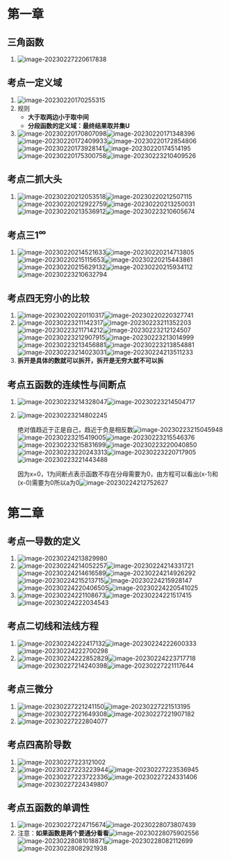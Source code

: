 # 第一章

## 三角函数

1. ![image-20230227220617838](img/image-20230227220617838.png)

## 考点一定义域

1. ![image-20230220170255315](img/image-20230220170255315.png)
2. 规则
   - **大于取两边小于取中间**
   - **分段函数的定义域：最终结果取并集U**
3. ![image-20230220170807098](img/image-20230220170807098.png)![image-20230220171348396](img/image-20230220171348396.png)![image-20230220172409933](img/image-20230220172409933.png)![image-20230220172854806](img/image-20230220172854806.png)![image-20230220173928141](img/image-20230220173928141.png)![image-20230220174514195](img/image-20230220174514195.png)![image-20230220175300758](img/image-20230220175300758.png)![image-20230223210409526](img/image-20230223210409526.png)

## 考点二抓大头

1. ![image-20230220212053518](img/image-20230220212053518.png)![image-20230220212507115](img/image-20230220212507115.png)![image-20230220212922759](img/image-20230220212922759.png)![image-20230220213250031](img/image-20230220213250031.png)![image-20230220213536912](img/image-20230220213536912.png)![image-20230223210605674](img/image-20230223210605674.png)

## 考点三1$^\infty$

1. ![image-20230220214521633](img/image-20230220214521633.png)![image-20230220214713805](img/image-20230220214713805.png)![image-20230220215115653](img/image-20230220215115653.png)![image-20230220215443861](img/image-20230220215443861.png)![image-20230220215629132](img/image-20230220215629132.png)![image-20230220215934112](img/image-20230220215934112.png)![image-20230223210632794](img/image-20230223210632794.png)

## 考点四无穷小的比较

1. ![image-20230220220110317](img/image-20230220220110317.png)![image-20230220220327741](img/image-20230220220327741.png)
1. ![image-20230223211142317](img/image-20230223211142317.png)![image-20230223211352203](img/image-20230223211352203.png)![image-20230223211714212](img/image-20230223211714212.png)![image-20230223212124507](img/image-20230223212124507.png)![image-20230223212907915](img/image-20230223212907915.png)![image-20230223213014999](img/image-20230223213014999.png)![image-20230223213456881](img/image-20230223213456881.png)![image-20230223213854881](img/image-20230223213854881.png)![image-20230223214023031](img/image-20230223214023031.png)![image-20230224213511233](img/image-20230224213511233.png)
3. **拆开是具体的数就可以拆开，拆开是无穷大就不可以拆**

## 考点五函数的连续性与间断点

1. ![image-20230223214328047](img/image-20230223214328047.png)![image-20230223214504717](img/image-20230223214504717.png)

2. ![image-20230223214802245](img/image-20230223214802245.png)

   绝对值趋近于正是自己，趋近于负是相反数![image-20230223215045948](img/image-20230223215045948.png)![image-20230223215419005](img/image-20230223215419005.png)![image-20230223215546376](img/image-20230223215546376.png)![image-20230223215831699](img/image-20230223215831699.png)![image-20230223220040850](img/image-20230223220040850.png)![image-20230223220243313](img/image-20230223220243313.png)![image-20230223220717905](img/image-20230223220717905.png)![image-20230223221443488](img/image-20230223221443488.png)

   因为x=0，1为间断点表示函数不存在分母需要为0，由方程可以看出(x-1)和(x-0)需要为0所以a为0![image-20230224212752627](img/image-20230224212752627.png)

# 第二章

## 考点一导数的定义

1. ![image-20230224213829980](img/image-20230224213829980.png)
2. ![image-20230224214052257](img/image-20230224214052257.png)![image-20230224214331721](img/image-20230224214331721.png)![image-20230224214616589](img/image-20230224214616589.png)![image-20230224214926292](img/image-20230224214926292.png)![image-20230224215213715](img/image-20230224215213715.png)![image-20230224215928147](img/image-20230224215928147.png)![image-20230224220406505](img/image-20230224220406505.png)![image-20230224220541025](img/image-20230224220541025.png)
3. ![image-20230224221108673](img/image-20230224221108673.png)![image-20230224221517415](img/image-20230224221517415.png)![image-20230224222034543](img/image-20230224222034543.png)

## 考点二切线和法线方程

1. ![image-20230224222417132](img/image-20230224222417132.png)![image-20230224222600333](img/image-20230224222600333.png)![image-20230224222700298](img/image-20230224222700298.png)
2. ![image-20230224222852829](img/image-20230224222852829.png)![image-20230224223717718](img/image-20230224223717718.png)![image-20230227214240398](img/image-20230227214240398.png)![image-20230227221117644](img/image-20230227221117644.png)

##  考点三微分

1. ![image-20230227221241150](img/image-20230227221241150.png)![image-20230227221513195](img/image-20230227221513195.png)![image-20230227221649308](img/image-20230227221649308.png)![image-20230227221907182](img/image-20230227221907182.png)
2. ![image-20230227222804077](img/image-20230227222804077.png)

## 考点四高阶导数

1. ![image-20230227223121002](img/image-20230227223121002.png)
2. ![image-20230227223223944](img/image-20230227223223944.png)![image-20230227223536945](img/image-20230227223536945.png)![image-20230227223722336](img/image-20230227223722336.png)![image-20230227224331406](img/image-20230227224331406.png)![image-20230227224349807](img/image-20230227224349807.png)

## 考点五函数的单调性

1. ![image-20230227224715674](img/image-20230227224715674.png)![image-20230228073807439](img/image-20230228073807439.png)
1. 注意：**如果函数是两个要通分看看**![image-20230228075902556](img/image-20230228075902556.png)![image-20230228081018871](img/image-20230228081018871.png)![image-20230228082112699](img/image-20230228082112699.png)![image-20230228082921938](img/image-20230228082921938.png)

   
